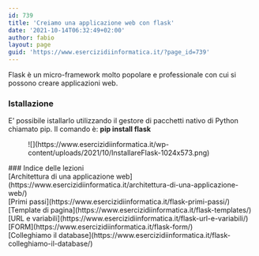 ```yaml
---
id: 739
title: 'Creiamo una applicazione web con flask'
date: '2021-10-14T06:32:49+02:00'
author: fabio
layout: page
guid: 'https://www.esercizidiinformatica.it/?page_id=739'
---
```


Flask è un micro-framework molto popolare e professionale con cui si possono creare applicazioni web.

### Istallazione

E’ possibile istallarlo utilizzando il gestore di pacchetti nativo di Python chiamato pip. Il comando è: **pip install flask**

<figure class="wp-block-image size-large">![](https://www.esercizidiinformatica.it/wp-content/uploads/2021/10/InstallareFlask-1024x573.png)</figure>### Indice delle lezioni

<div class="wp-container-1 wp-block-buttons"><div class="wp-block-button">[Architettura di una applicazione web](https://www.esercizidiinformatica.it/architettura-di-una-applicazione-web/)</div></div><div class="wp-container-2 wp-block-buttons"><div class="wp-block-button">[Primi passi](https://www.esercizidiinformatica.it/flask-primi-passi/)</div></div><div class="wp-container-3 wp-block-buttons"><div class="wp-block-button">[Template di pagina](https://www.esercizidiinformatica.it/flask-templates/)</div></div><div class="wp-container-4 wp-block-buttons"><div class="wp-block-button">[URL e variabili](https://www.esercizidiinformatica.it/flask-url-e-variabili/)</div></div><div class="wp-container-5 wp-block-buttons"><div class="wp-block-button">[FORM](https://www.esercizidiinformatica.it/flask-form/)</div></div><div class="wp-container-6 wp-block-buttons"><div class="wp-block-button">[Colleghiamo il database](https://www.esercizidiinformatica.it/flask-colleghiamo-il-database/)</div></div>